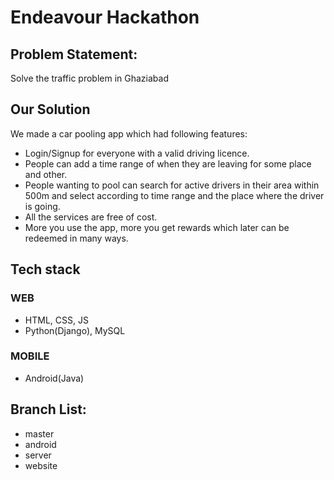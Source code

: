 # Endeavour Hackathon

## Problem Statement:
Solve the traffic problem in Ghaziabad

## Our Solution

We made a car pooling app which had following features:
- Login/Signup for everyone with a valid driving licence.
- People can add a time range of when they are leaving for some place and other.
- People wanting to pool can search for active drivers in their area within 500m and select according to time range and the place where the driver is going.
- All the services are free of cost.
- More you use the app, more you get rewards which later can be redeemed in many ways.

## Tech stack
### WEB
- HTML, CSS, JS
- Python(Django), MySQL
### MOBILE
- Android(Java)

## Branch List:

- master
- android
- server
- website
